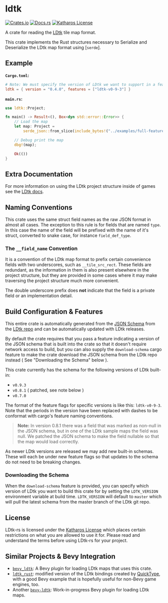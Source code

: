# ldtk

[![Crates.io](https://img.shields.io/crates/v/ldtk.svg)](https://crates.io/crates/ldtk)
[![Docs.rs](https://docs.rs/ldtk/badge.svg)](https://docs.rs/ldtk)
[![Katharos License](https://img.shields.io/badge/License-Katharos-blue)](https://github.com/katharostech/katharos-license)

A crate for reading the [LDtk] tile map format.

This crate implements the Rust structures necessary to Serialize and Deserialize the LDtk map
format using [`serde`].

## Example

**`Cargo.toml`:**

```toml
# Note: We must specify the version of LDtk we want to support in a feature flag
ldtk = { version = "0.4.0", features = ["ldtk-v0-9-3"] }
```

**`main.rs`:**

```rust
use ldtk::Project;

fn main() -> Result<(), Box<dyn std::error::Error>> {
    // Load the map
    let map: Project =
        serde_json::from_slice(include_bytes!("../examples/full-features.ldtk"))?;

    // Debug print the map
    dbg!(map);

    Ok(())
}
```

[ldtk]: https://github.com/deepnight/ldtk

## Extra Documentation

For more information on using the LDtk project structure inside of games see the [LDtk
docs][ldtk_docs].

## Naming Conventions

This crate uses the same struct field names as the raw JSON format in almost all cases. The
exception to this rule is for fields that are named `type`. In this case the name of the field
will be prefixed with the name of it's struct, converted to snake case, for instance
`field_def_type`.

### The `__field_name` Convention

It is a convention of the LDtk map format to prefix certain convenience fields with two
underscores, such as `__tile_src_rect`. These fields are redundant, as the information in them
is also present elsewhere in the project structure, but they are provided in some cases where it
may make traversing the project structure much more convenient.

The double underscore prefix does **not** indicate that the field is a private field or an
implementation detail.

[ldtk_docs]: https://ldtk.io/docs/game-dev/json-overview/

## Build Configuration & Features

This entire crate is automatically generated from the [JSON Schema](http://json-schema.org/)
from the [LDtk repo](https://github.com/deepnight/ldtk/blob/master/docs/JSON_SCHEMA.json) and
can be automatically updated with LDtk releases.

By default the crate requires that you pass a feature indicating a version of the JSON schema
that is built into the crate so that it doesn't require network access to build, but you can
also supply the `download-schema` cargo feature to make the crate download the JSON schema from
the LDtk repo instead ( See "Downloading the Schema" below ).

This crate currently has the schema for the following versions of LDtk built-in:

- `v0.9.3`
- `v0.8.1` ( patched, see note below )
- `v0.7.0`

The format of the feature flags for specific versions is like this: `ldtk-v0-9-3`. Note that the
periods in the version have been replaced with dashes to be conformat with cargo's feature
naming conventions.

> **Note:** In version 0.8.1 there was a field that was marked as non-null in the JSON schema,
> but in one of the LDtk sample maps the field was null. We patched the JSON schema to make the
> field nullable so that the map would load correctly.

As newer LDtk versions are released we may add new built-in schemas. These will each be under
new feature flags so that updates to the schema do not need to be breaking changes.

### Downloading the Schema

When the `download-schema` feature is provided, you can specify which version of LDtk you want
to build this crate for by setting the `LDTK_VERSION` environment variable at build time.
`LDTK_VERSION` will default to `master` which will pull the latest schema from the master branch
of the LDtk git repo.

## License

LDtk-rs is licensed under the [Katharos License][k_license] which places certain restrictions on
what you are allowed to use it for. Please read and understand the terms before using LDtk-rs
for your project.

[k_license]: https://github.com/katharostech/katharos-license

## Similar Projects & Bevy Integration

- [`bevy_ldtk`](https://github.com/katharostech/bevy_ldtk): A Bevy plugin for loading LDtk maps that uses this crate.
- [`ldtk_rust`](https://github.com/estivate/ldtk_rust): modified version of the LDtk bindings created by [QuickType](https://github.com/quicktype/quicktype), with a good Bevy example that is hopefully useful for non-Bevy game engines, too.
- Another [`bevy-ldtk`](https://github.com/tigregalis/bevy-ldtk): Work-in-progress Bevy plugin for loading LDtk maps.
